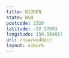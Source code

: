 ```yaml
---
title: WIDDEN
state: NSW
postcode: 2328
latitude: -32.57693
longitude: 150.564817
url: /nsw/widden/
layout: suburb
---
```

